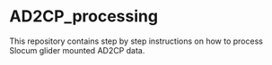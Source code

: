 # AD2CP_processing
This repository contains step by step instructions on how to process Slocum glider mounted AD2CP data.
